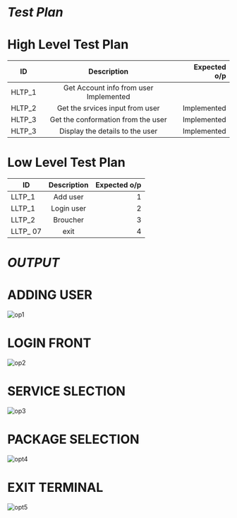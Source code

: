 
# *Test Plan*

# High Level Test Plan
| ID   |      Description     |  Expected o/p |
|----------|:-------------:|------:|
| HLTP_1 |  Get Account info from user Implemented  |
| HLTP_2 |  Get the srvices input from user  | Implemented  |
| HLTP_3 |  Get the conformation from the user| Implemented|
| HLTP_3 |  Display the details to the user | Implemented|

# Low Level Test Plan
| ID   |      Description     |  Expected o/p |
|----------|:-------------:|------:|
| LLTP_1 |  Add user| 1  |
| LLTP_1 |  Login user| 2  |
| LLTP_2 |  Broucher | 3 |
| LLTP_ 07|  exit | 4|



# *OUTPUT*

# ADDING USER


![op1](https://user-images.githubusercontent.com/94226412/143053819-6dfcfc4e-32fe-45bb-93c7-6b3d59bdbc23.PNG)

# LOGIN FRONT


![op2](https://user-images.githubusercontent.com/94226412/143053841-13766f7a-b159-4ef8-a4f4-af984ea125ee.PNG)

# SERVICE SLECTION

![op3](https://user-images.githubusercontent.com/94226412/143053855-b145997f-6ff1-4a2e-bcdb-28beef3e7b66.PNG)

# PACKAGE SELECTION

![opt4](https://user-images.githubusercontent.com/94226412/143053875-d2d5f08f-75c7-46e3-8e4c-f06adc1e65e0.PNG)

# EXIT TERMINAL

![opt5](https://user-images.githubusercontent.com/94226412/143053889-ddeaa2b1-cacf-4dea-b2e7-b64250ff90d1.PNG)
